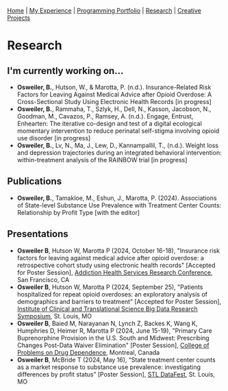 [Home](index.md) | [My Experience](Experience.md) | [Programming Portfolio](portfolio.md) | [Research](Research.md) | [Creative Projects](Writing.md)    

# Research 

## I'm currently working on...   
* **Osweiler, B.**, Hutson, W., & Marotta, P. (n.d.). Insurance-Related Risk Factors for Leaving Against Medical Advice after Opioid Overdose: A Cross-Sectional Study Using Electronic Health Records [in progress]
* **Osweiler, B.**, Rammaha, T., Szlyk, H., Dell, N., Kasson, Jacobson, N., Goodman, M., Cavazos, P., Ramsey, A. (n.d.). Engage, Entrust, Enhearten: The iterative co-design and test of a digital ecological momentary intervention to reduce perinatal self-stigma involving opioid use disorder [in progress]
* **Osweiler, B.**, Lv, N., Ma, J., Lew, D., Kannampallil, T., (n.d.). Weight loss and depression trajectories during an integrated behavioral intervention: within-treatment analysis of the RAINBOW trial [in progress]  



## Publications 
* **Osweiler, B.**, Tamakloe, M., Eshun, J., Marotta, P. (2024). Associations of State-level Substance Use Prevalence with Treatment Center Counts: Relationship by Profit Type [with the editor]  


## Presentations    
* **Osweiler B**, Hutson W, Marotta P (2024, October 16-18), "Insurance risk factors for leaving against medical advice after opioid overdose: a retrospective cohort study using electronic health records" [Accepted for Poster Session], [Addiction Health Services Research Conference](https://www.ahsrconference.org/2024/), San Francisco, CA
* **Osweiler B**, Hutson W, Marotta P (2024, September 25), "Patients hospitalized for repeat opioid overdoses: an exploratory analysis of demographics and barriers to treatment" [Accepted for Poster Session], [Institute of Clinical and Translational Science Big Data Research Symposium](https://icts.wustl.edu/events/event/icts-big-data-research-symposium/), St. Louis, MO 
* **Osweiler B**, Baied M, Narayanan N, Lynch Z, Backes K, Wang K, Humphries D, Heimer R, Marotta P (2024, June 15-19), "Primary Care Buprenorphine Provision in the U.S. South and Midwest: Prescribing Changes Post-Data Waiver Elimination" [Poster Session], [College of Problems on Drug Dependence](https://cpdd.org/meetings/current-meeting/), Montreal, Canada  
* **Osweiler B**, McBride T (2024, May 16), “State treatment center counts as a market response to substance use prevalence: investigating differences by profit status” [Poster Session], [STL DataFest](https://triads.wustl.edu/stl-datafest-2024), St. Louis, MO  

